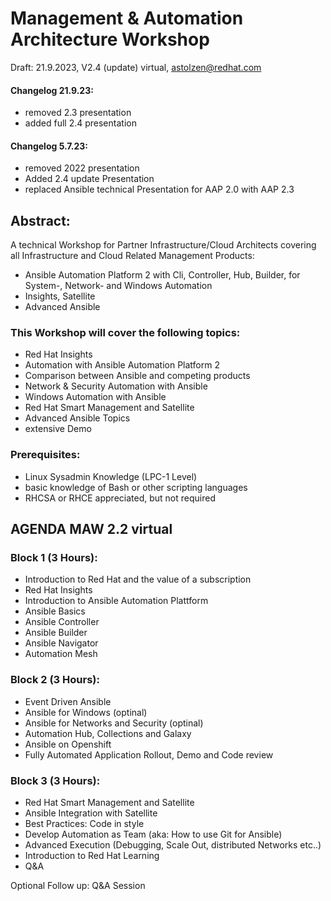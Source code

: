 # Management & Automation Architecture Workshop
Draft: 21.9.2023, V2.4 (update) virtual, astolzen@redhat.com

#### Changelog 21.9.23:
 - removed 2.3 presentation
 - added full 2.4 presentation
#### Changelog 5.7.23:
 - removed 2022 presentation
 - Added 2.4 update Presentation
 - replaced Ansible technical Presentation for AAP 2.0 with AAP 2.3 

## Abstract:
A technical Workshop for Partner Infrastructure/Cloud Architects covering all Infrastructure and Cloud Related Management Products:
 - Ansible Automation Platform 2 with Cli, Controller, Hub, Builder, for System-, Network- and Windows Automation
 - Insights, Satellite 
 - Advanced Ansible 

### This Workshop will cover the following topics:
 - Red Hat Insights
 - Automation with Ansible Automation Platform 2
 - Comparison between Ansible and competing products
 - Network & Security Automation with Ansible
 - Windows Automation with Ansible 
 - Red Hat Smart Management and Satellite
 - Advanced Ansible Topics
 - extensive Demo

### Prerequisites:
 - Linux Sysadmin Knowledge (LPC-1 Level)
 - basic knowledge of Bash or other scripting languages
 - RHCSA or RHCE appreciated, but not required

## AGENDA MAW 2.2 virtual
### Block 1 (3 Hours):

 - Introduction to Red Hat and the value of a subscription
 - Red Hat Insights
 - Introduction to Ansible Automation Plattform
 - Ansible Basics 
 - Ansible Controller
 - Ansible Builder
 - Ansible Navigator
 - Automation Mesh

### Block 2 (3 Hours):

 - Event Driven Ansible
 - Ansible for Windows (optinal)
 - Ansible for Networks and Security (optinal) 
 - Automation Hub, Collections and Galaxy
 - Ansible on Openshift
 - Fully Automated Application Rollout, Demo and Code review

### Block 3 (3 Hours):

 - Red Hat Smart Management and Satellite
 - Ansible Integration with Satellite
 - Best Practices: Code in style 
 - Develop Automation as Team (aka: How to use Git for Ansible)
 - Advanced Execution (Debugging, Scale Out, distributed Networks etc..)
 - Introduction to Red Hat Learning
 - Q&A

Optional Follow up: Q&A Session 
